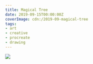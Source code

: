 ```yaml
---
title: Magical Tree
date: 2019-09-15T00:00:00Z
coverImage: cdn:/2019-09-magical-tree
tags:
- art
- creative
- procreate
- drawing
---
```


![](cdn:/2019-09-magical-tree?class=fw)
